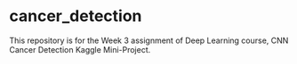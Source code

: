 # cancer_detection

This repository is for the Week 3 assignment of Deep Learning course, CNN Cancer Detection Kaggle Mini-Project.
